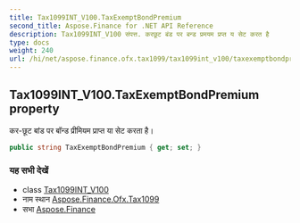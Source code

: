 ```yaml
---
title: Tax1099INT_V100.TaxExemptBondPremium
second_title: Aspose.Finance for .NET API Reference
description: Tax1099INT_V100 संपत्त. करछूट बंड पर बन्ड प्रमयम प्रप्त य सेट करत है
type: docs
weight: 240
url: /hi/net/aspose.finance.ofx.tax1099/tax1099int_v100/taxexemptbondpremium/
---
```

## Tax1099INT_V100.TaxExemptBondPremium property

कर-छूट बांड पर बॉन्ड प्रीमियम प्राप्त या सेट करता है।

```csharp
public string TaxExemptBondPremium { get; set; }
```

### यह सभी देखें

* class [Tax1099INT_V100](../)
* नाम स्थान [Aspose.Finance.Ofx.Tax1099](../../tax1099int_v100/)
* सभा [Aspose.Finance](../../../)


